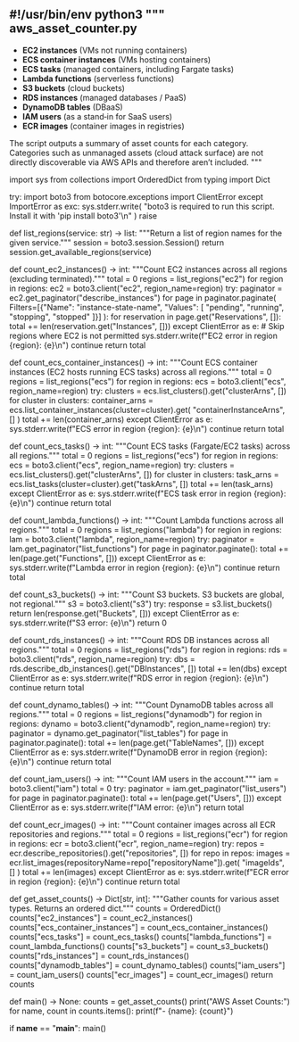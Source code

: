 #!/usr/bin/env python3
"""
aws_asset_counter.py
---------------------

* **EC2 instances** (VMs not running containers)
* **ECS container instances** (VMs hosting containers)
* **ECS tasks** (managed containers, including Fargate tasks)
* **Lambda functions** (serverless functions)
* **S3 buckets** (cloud buckets)
* **RDS instances** (managed databases / PaaS)
* **DynamoDB tables** (DBaaS)
* **IAM users** (as a stand‑in for SaaS users)
* **ECR images** (container images in registries)

The script outputs a summary of asset counts for each category.  Categories
such as unmanaged assets (cloud attack surface) are not directly
discoverable via AWS APIs and therefore aren’t included.
"""

import sys
from collections import OrderedDict
from typing import Dict

try:
    import boto3
    from botocore.exceptions import ClientError
except ImportError as exc:
    sys.stderr.write(
        "boto3 is required to run this script. Install it with 'pip install boto3'\n"
    )
    raise


def list_regions(service: str) -> list:
    """Return a list of region names for the given service."""
    session = boto3.session.Session()
    return session.get_available_regions(service)


def count_ec2_instances() -> int:
    """Count EC2 instances across all regions (excluding terminated)."""
    total = 0
    regions = list_regions("ec2")
    for region in regions:
        ec2 = boto3.client("ec2", region_name=region)
        try:
            paginator = ec2.get_paginator("describe_instances")
            for page in paginator.paginate(
                Filters=[{"Name": "instance-state-name", "Values": [
                    "pending", "running", "stopping", "stopped"
                ]}]
            ):
                for reservation in page.get("Reservations", []):
                    total += len(reservation.get("Instances", []))
        except ClientError as e:
            # Skip regions where EC2 is not permitted
            sys.stderr.write(f"EC2 error in region {region}: {e}\n")
            continue
    return total


def count_ecs_container_instances() -> int:
    """Count ECS container instances (EC2 hosts running ECS tasks) across all regions."""
    total = 0
    regions = list_regions("ecs")
    for region in regions:
        ecs = boto3.client("ecs", region_name=region)
        try:
            clusters = ecs.list_clusters().get("clusterArns", [])
            for cluster in clusters:
                container_arns = ecs.list_container_instances(cluster=cluster).get(
                    "containerInstanceArns", []
                )
                total += len(container_arns)
        except ClientError as e:
            sys.stderr.write(f"ECS error in region {region}: {e}\n")
            continue
    return total


def count_ecs_tasks() -> int:
    """Count ECS tasks (Fargate/EC2 tasks) across all regions."""
    total = 0
    regions = list_regions("ecs")
    for region in regions:
        ecs = boto3.client("ecs", region_name=region)
        try:
            clusters = ecs.list_clusters().get("clusterArns", [])
            for cluster in clusters:
                task_arns = ecs.list_tasks(cluster=cluster).get("taskArns", [])
                total += len(task_arns)
        except ClientError as e:
            sys.stderr.write(f"ECS task error in region {region}: {e}\n")
            continue
    return total


def count_lambda_functions() -> int:
    """Count Lambda functions across all regions."""
    total = 0
    regions = list_regions("lambda")
    for region in regions:
        lam = boto3.client("lambda", region_name=region)
        try:
            paginator = lam.get_paginator("list_functions")
            for page in paginator.paginate():
                total += len(page.get("Functions", []))
        except ClientError as e:
            sys.stderr.write(f"Lambda error in region {region}: {e}\n")
            continue
    return total


def count_s3_buckets() -> int:
    """Count S3 buckets. S3 buckets are global, not regional."""
    s3 = boto3.client("s3")
    try:
        response = s3.list_buckets()
        return len(response.get("Buckets", []))
    except ClientError as e:
        sys.stderr.write(f"S3 error: {e}\n")
        return 0


def count_rds_instances() -> int:
    """Count RDS DB instances across all regions."""
    total = 0
    regions = list_regions("rds")
    for region in regions:
        rds = boto3.client("rds", region_name=region)
        try:
            dbs = rds.describe_db_instances().get("DBInstances", [])
            total += len(dbs)
        except ClientError as e:
            sys.stderr.write(f"RDS error in region {region}: {e}\n")
            continue
    return total


def count_dynamo_tables() -> int:
    """Count DynamoDB tables across all regions."""
    total = 0
    regions = list_regions("dynamodb")
    for region in regions:
        dynamo = boto3.client("dynamodb", region_name=region)
        try:
            paginator = dynamo.get_paginator("list_tables")
            for page in paginator.paginate():
                total += len(page.get("TableNames", []))
        except ClientError as e:
            sys.stderr.write(f"DynamoDB error in region {region}: {e}\n")
            continue
    return total


def count_iam_users() -> int:
    """Count IAM users in the account."""
    iam = boto3.client("iam")
    total = 0
    try:
        paginator = iam.get_paginator("list_users")
        for page in paginator.paginate():
            total += len(page.get("Users", []))
    except ClientError as e:
        sys.stderr.write(f"IAM error: {e}\n")
    return total


def count_ecr_images() -> int:
    """Count container images across all ECR repositories and regions."""
    total = 0
    regions = list_regions("ecr")
    for region in regions:
        ecr = boto3.client("ecr", region_name=region)
        try:
            repos = ecr.describe_repositories().get("repositories", [])
            for repo in repos:
                images = ecr.list_images(repositoryName=repo["repositoryName"]).get(
                    "imageIds", []
                )
                total += len(images)
        except ClientError as e:
            sys.stderr.write(f"ECR error in region {region}: {e}\n")
            continue
    return total


def get_asset_counts() -> Dict[str, int]:
    """Gather counts for various asset types. Returns an ordered dict."""
    counts = OrderedDict()
    counts["ec2_instances"] = count_ec2_instances()
    counts["ecs_container_instances"] = count_ecs_container_instances()
    counts["ecs_tasks"] = count_ecs_tasks()
    counts["lambda_functions"] = count_lambda_functions()
    counts["s3_buckets"] = count_s3_buckets()
    counts["rds_instances"] = count_rds_instances()
    counts["dynamodb_tables"] = count_dynamo_tables()
    counts["iam_users"] = count_iam_users()
    counts["ecr_images"] = count_ecr_images()
    return counts


def main() -> None:
    counts = get_asset_counts()
    print("AWS Asset Counts:")
    for name, count in counts.items():
        print(f"- {name}: {count}")


if __name__ == "__main__":
    main()
